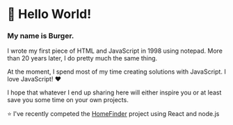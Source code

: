 # 👋 Hello World!
### My name is Burger.

I wrote my first piece of HTML and JavaScript in 1998 using notepad. More than 20 years later, I do pretty much the same thing.

At the moment, I spend most of my time creating solutions with JavaScript. I love JavaScript! :heart:

I hope that whatever I end up sharing here will either inspire you or at least save you some time on your own projects.

:star: I've recently competed the [HomeFinder](https://www.homefinder.co.za) project using React and node.js


<!---
BoksBurger/BoksBurger is a ✨ special ✨ repository because its `README.md` (this file) appears on your GitHub profile.
You can click the Preview link to take a look at your changes.
--->
